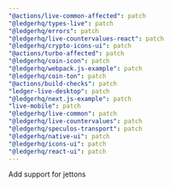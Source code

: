 ```yaml
---
"@actions/live-common-affected": patch
"@ledgerhq/types-live": patch
"@ledgerhq/errors": patch
"@ledgerhq/live-countervalues-react": patch
"@ledgerhq/crypto-icons-ui": patch
"@actions/turbo-affected": patch
"@ledgerhq/coin-icon": patch
"@ledgerhq/webpack.js-example": patch
"@ledgerhq/coin-ton": patch
"@actions/build-checks": patch
"ledger-live-desktop": patch
"@ledgerhq/next.js-example": patch
"live-mobile": patch
"@ledgerhq/live-common": patch
"@ledgerhq/live-countervalues": patch
"@ledgerhq/speculos-transport": patch
"@ledgerhq/native-ui": patch
"@ledgerhq/icons-ui": patch
"@ledgerhq/react-ui": patch
---
```


Add support for jettons
